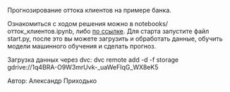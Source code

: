 Прогнозирование оттока клиентов на примере банка.

Ознакомиться с ходом решения можно в notebooks/отток_клиентов.ipynb, либо [по ссылке](https://vc.ru/ml/756130-kontrol-ottoka-klientov-na-chto-sposoben-iskusstvennyy-intellekt).
Для старта запустите файл start.py, после это вы можете загрузить и обработать данные, обучить модели машинного обучения и сделать прогноз.

Загрузка данных через dvc: dvc remote add -d -f storage gdrive://1q4BRA-O9W3mrUvk-_uaWeFIqG_WX8eK5

Автор: Александр Приходько
